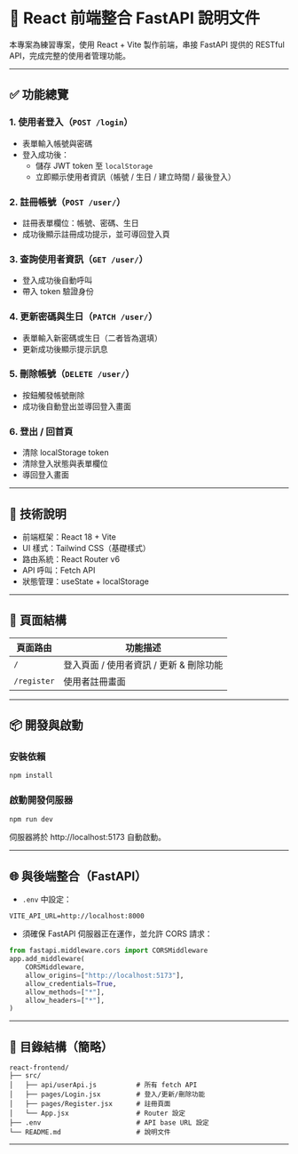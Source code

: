 # 📘 React 前端整合 FastAPI 說明文件

本專案為練習專案，使用 React + Vite 製作前端，串接 FastAPI 提供的 RESTful API，完成完整的使用者管理功能。

---

## ✅ 功能總覽

### 1. 使用者登入（`POST /login`）
- 表單輸入帳號與密碼
- 登入成功後：
  - 儲存 JWT token 至 `localStorage`
  - 立即顯示使用者資訊（帳號 / 生日 / 建立時間 / 最後登入）

### 2. 註冊帳號（`POST /user/`）
- 註冊表單欄位：帳號、密碼、生日
- 成功後顯示註冊成功提示，並可導回登入頁

### 3. 查詢使用者資訊（`GET /user/`）
- 登入成功後自動呼叫
- 帶入 token 驗證身份

### 4. 更新密碼與生日（`PATCH /user/`）
- 表單輸入新密碼或生日（二者皆為選填）
- 更新成功後顯示提示訊息

### 5. 刪除帳號（`DELETE /user/`）
- 按鈕觸發帳號刪除
- 成功後自動登出並導回登入畫面

### 6. 登出 / 回首頁
- 清除 localStorage token
- 清除登入狀態與表單欄位
- 導回登入畫面

---

## 🚀 技術說明

- 前端框架：React 18 + Vite
- UI 樣式：Tailwind CSS（基礎樣式）
- 路由系統：React Router v6
- API 呼叫：Fetch API
- 狀態管理：useState + localStorage

---

## 📂 頁面結構

| 頁面路由 | 功能描述 |
|-----------|-----------|
| `/`       | 登入頁面 / 使用者資訊 / 更新 & 刪除功能 |
| `/register` | 使用者註冊畫面 |

---

## 📦 開發與啟動

### 安裝依賴
```bash
npm install
```

### 啟動開發伺服器
```bash
npm run dev
```

伺服器將於 http://localhost:5173 自動啟動。

---

## 🌐 與後端整合（FastAPI）

- `.env` 中設定：
```env
VITE_API_URL=http://localhost:8000
```
- 須確保 FastAPI 伺服器正在運作，並允許 CORS 請求：
```python
from fastapi.middleware.cors import CORSMiddleware
app.add_middleware(
    CORSMiddleware,
    allow_origins=["http://localhost:5173"],
    allow_credentials=True,
    allow_methods=["*"],
    allow_headers=["*"],
)
```

---

## 📎 目錄結構（簡略）

```
react-frontend/
├── src/
│   ├── api/userApi.js          # 所有 fetch API
│   ├── pages/Login.jsx         # 登入/更新/刪除功能
│   ├── pages/Register.jsx      # 註冊頁面
│   └── App.jsx                 # Router 設定
├── .env                        # API base URL 設定
└── README.md                   # 說明文件
```

---